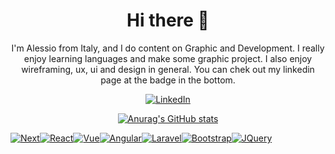 <div align="center">
  <h1 align="center">Hi there 👋</h3>

  <p align="center">
    I'm Alessio from Italy, and I do content on Graphic and Development. I really enjoy learning languages and make some graphic project. I also enjoy wireframing, ux, ui and design in general. You can chek out my linkedin page at the badge in the bottom.
    <br />
  </p>
  
  [![LinkedIn][linkedin-shield]][linkedin-url]
  
   
  [![Anurag's GitHub stats](https://github-readme-stats.vercel.app/api?username=Alessiotodaro)](https://github.com/anuraghazra/github-readme-stats)
  
</div>
  
   [![Next][Next.js]][Next-url][![React][React.js]][React-url][![Vue][Vue.js]][Vue-url][![Angular][Angular.io]][Angular-url][![Laravel][Laravel.com]][Laravel-url][![Bootstrap][Bootstrap.com]][Bootstrap-url][![JQuery][JQuery.com]][JQuery-url]
  
  


[linkedin-shield]: https://img.shields.io/badge/-LinkedIn-black.svg?style=for-the-badge&logo=linkedin&colorB=555
[linkedin-url]: https://linkedin.com/in/alessio-todaro-356555230/
[Next.js]: https://img.shields.io/badge/next.js-000000?style=for-the-badge&logo=nextdotjs&logoColor=white
[Next-url]: https://nextjs.org/
[React.js]: https://img.shields.io/badge/React-20232A?style=for-the-badge&logo=react&logoColor=61DAFB
[React-url]: https://reactjs.org/
[Vue.js]: https://img.shields.io/badge/Vue.js-35495E?style=for-the-badge&logo=vuedotjs&logoColor=4FC08D
[Vue-url]: https://vuejs.org/
[Angular.io]: https://img.shields.io/badge/Angular-DD0031?style=for-the-badge&logo=angular&logoColor=white
[Angular-url]: https://angular.io/
[Svelte.dev]: https://img.shields.io/badge/Svelte-4A4A55?style=for-the-badge&logo=svelte&logoColor=FF3E00
[Svelte-url]: https://svelte.dev/
[Laravel.com]: https://img.shields.io/badge/Laravel-FF2D20?style=for-the-badge&logo=laravel&logoColor=white
[Laravel-url]: https://laravel.com
[Bootstrap.com]: https://img.shields.io/badge/Bootstrap-563D7C?style=for-the-badge&logo=bootstrap&logoColor=white
[Bootstrap-url]: https://getbootstrap.com
[JQuery.com]: https://img.shields.io/badge/jQuery-0769AD?style=for-the-badge&logo=jquery&logoColor=white
[JQuery-url]: https://jquery.com 
